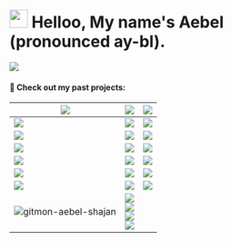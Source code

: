 # <img  src="https://media1.giphy.com/media/v1.Y2lkPTc5MGI3NjExeXdkb2xkY2QwYm56eTk5YzFyc2d5ZmpxcG9renZmMjRqcXN1dzB3cSZlcD12MV9pbnRlcm5hbF9naWZfYnlfaWQmY3Q9cw/sNC71wDxPr0CgGB8zX/giphy.gif" width="32" height="32" allowFullScreen/>  Helloo, My name's Aebel (pronounced ay-bl).  
![][visits]
#### 🔭 Check out my past projects:
| ![][col-img]| ![][col-img]  | ![][col-img] |
|-|-|-|
|[![][img-1]][dep-1] | [![][img-2]][dep-2] |  [![][img-3]][dep-3] | 
|[![][github-badge]][src-1] |[![][github-badge]][src-2] | [![][github-badge]][src-3] |
|[![][img-4]][dep-4]| [![][img-5]][dep-5] | [![][img-6]][dep-6] |
|[![][github-badge]][src-4] | [![][github-badge]][src-5] | [![][github-badge]][src-6] |
| [![][img-7]][dep-7] | [![][img-8]][dep-8] | [![][img-9]][dep-9] |
| [![][github-badge]][src-7] | [![][github-badge]][src-8]| [![][github-badge]][src-9] |
|![gitmon-aebel-shajan](https://github.com/user-attachments/assets/51f7b771-79d3-4b6e-b35b-df2771dedd8f)|  [![][linked-in]][linked-in-src] <br> [![][twitter]][twitter-src] <br> [![][hacker-rank]][hacker-rank-src] <br> [![][free-code-camp]][free-code-camp-src]

<!--
#### 
|🍳 Skills| ![][col-img]|
|-|-|
|**Languages**|![][java-badge]![][cpp-badge]![][js-badge]![][python-badge] |
|**Databases**|![][postgres-badge]|
|**Tools**|![][vscode-badge]![][intellij-badge]![][git-badge]![][vercel-badge]|

|📚Libraries| ![][col-img]|
|-|-|
|**Javascript**|![][react-badge]![][webpack-badge]![][threejs-badge]|
|**Java**|![][spring-badge]|
|**Python**|![][tensorflow-badge]![][scipy-badge]![][pandas-badge]![][matplotlib-badge]![][keras-badge]|
-->

<!-- Assets -->
  <!-- Other stuff -->
  [visits]: https://visit-counter.vercel.app/counter.png?page=https%3A%2F%2Fgithub.com%2FAebel-Shajan&s=40&c=000000&bg=00000000&no=5&ff=linebeam&tb=Visits%3A+&ta=
  
  <!-- For equal columns -->
  [col-img]: https://github.com/user-attachments/assets/fd52a5cf-d0c2-43dd-b53f-7762c124308d


  <!-- Project deployments -->
  [dep-1]: https://gitmon-card-generator.vercel.app
  [dep-2]: https://wocket-weague.vercel.app
  [dep-3]: https://strong.streamlit.app
  [dep-4]: https://chromewebstore.google.com/detail/scroll-minimap-for-chatgp/apekbedjllgmacohbcckgipfhjddehkf
  [dep-5]: https://aebel-shajan.github.io/
  [dep-6]: https://chromewebstore.google.com/detail/subway-surfers-screen-rea/jcijfneifjnhbgahlokgkmpcnocgpegd
  [dep-7]: https://chromewebstore.google.com/detail/contents-panel-for-fcc/cmogdnmmkblhlbdbppfahmclekapmdjo
  [dep-8]: https://driftin-deliveries.vercel.app/
  [dep-9]: https://chromewebstore.google.com/detail/youtube-multitasker/hmaalghckkjijjekbglkebnjhdcebojh
  
  <!-- Project links -->
  [src-1]:https://github.com/Aebel-Shajan/gitmon-card-generator
  [src-2]:https://github.com/Aebel-Shajan/Wocket-Weague
  [src-3]:https://github.com/Aebel-Shajan/gym-data-analysis
  [src-4]:https://github.com/Aebel-Shajan/scroll-minimap-for-chatgpt
  [src-5]:https://github.com/Aebel-Shajan/aebel-shajan.github.io
  [src-6]:https://github.com/Aebel-Shajan/subway_surfers_screen_reader
  [src-7]:https://github.com/Aebel-Shajan/FreeCodeCamp-Contents-Chrome-Extension
  [src-8]:https://github.com/Aebel-Shajan/Driftin-Deliveries
  [src-9]:https://github.com/Aebel-Shajan/youtube-multitasker
  
  <!-- Project thumbnails -->
  [img-1]:https://raw.github.com/Aebel-Shajan/gitmon-card-generator/main/thumbnail.png
  [img-2]:https://raw.github.com/Aebel-Shajan/Wocket-Weague/main/thumbnail.png
  [img-3]:https://raw.github.com/Aebel-Shajan/gym-data-analysis/main/thumbnail.png
  [img-4]:https://raw.github.com/Aebel-Shajan/scroll-minimap-for-chatgpt/main/thumbnail.png
  [img-5]:https://raw.github.com/Aebel-Shajan/aebel-shajan.github.io/main/thumbnail.png
  [img-6]:https://raw.github.com/Aebel-Shajan/subway_surfers_screen_reader/main/thumbnail.png
  [img-7]:https://raw.github.com/Aebel-Shajan/FreeCodeCamp-Contents-Chrome-Extension/main/thumbnail.png
  [img-8]:https://raw.github.com/Aebel-Shajan/Driftin-Deliveries/main/thumbnail.png
  [img-9]: https://raw.githubusercontent.com/Aebel-Shajan/youtube-multitasker/main/thumbnail.png

  <!-- Socials -->
  [twitter]: https://img.shields.io/badge/X-000?logo=x&logoColor=fff&style=for-the-badge
  [twitter-src]: https://x.com/aebel_s
  [free-code-camp]: https://img.shields.io/badge/freeCodeCamp-0A0A23?logo=freecodecamp&logoColor=fff&style=for-the-badge
  [free-code-camp-src]:https://www.freecodecamp.org/Aebel 
  [hacker-rank]: https://img.shields.io/badge/HackerRank-00EA64?logo=hackerrank&logoColor=000&style=for-the-badge
  [hacker-rank-src]: https://www.hackerrank.com/profile/aebelshajan_work
  [linked-in]: https://img.shields.io/badge/LinkedIn-0A66C2?logo=linkedin&logoColor=fff&style=for-the-badge
  [linked-in-src]:https://www.linkedin.com/in/aebel-shajan/ 

  <!-- Badges -->   
  [github-badge]: https://img.shields.io/badge/GitHub-181717?logo=github&logoColor=fff&style=for-the-badge
  [java-badge]: https://img.shields.io/badge/java-%23ED8B00.svg?style=for-the-badge&logo=openjdk&logoColor=white
  [cpp-badge]: https://img.shields.io/badge/c++-%2300599C.svg?style=for-the-badge&logo=c%2B%2B&logoColor=white
  [js-badge]: https://img.shields.io/badge/javascript-%23323330.svg?style=for-the-badge&logo=javascript&logoColor=%23F7DF1E
  [python-badge]: https://img.shields.io/badge/python-3670A0?style=for-the-badge&logo=python&logoColor=ffdd54
  [postgres-badge]: https://img.shields.io/badge/postgres-%23316192.svg?style=for-the-badge&logo=postgresql&logoColor=white
  [vscode-badge]: https://img.shields.io/badge/Visual%20Studio%20Code-0078d7.svg?style=for-the-badge&logo=visual-studio-code&logoColor=white
  [intellij-badge]: https://img.shields.io/badge/IntelliJIDEA-000000.svg?style=for-the-badge&logo=intellij-idea&logoColor=white
  [git-badge]: https://img.shields.io/badge/git-%23F05033.svg?style=for-the-badge&logo=git&logoColor=white
  [vercel-badge]: https://img.shields.io/badge/vercel-%23000000.svg?style=for-the-badge&logo=vercel&logoColor=white
  [react-badge]: https://img.shields.io/badge/react-%2320232a.svg?style=for-the-badge&logo=react&logoColor=%2361DAFB
  [webpack-badge]: https://img.shields.io/badge/webpack-%238DD6F9.svg?style=for-the-badge&logo=webpack&logoColor=black
  [threejs-badge]: https://img.shields.io/badge/threejs-black?style=for-the-badge&logo=three.js&logoColor=white
  [spring-badge]: https://img.shields.io/badge/spring-%236DB33F.svg?style=for-the-badge&logo=spring&logoColor=white
  [tensorflow-badge]: https://img.shields.io/badge/TensorFlow-%23FF6F00.svg?style=for-the-badge&logo=TensorFlow&logoColor=white
  [scipy-badge]: https://img.shields.io/badge/SciPy-%230C55A5.svg?style=for-the-badge&logo=scipy&logoColor=%white
  [pandas-badge]: https://img.shields.io/badge/pandas-%23150458.svg?style=for-the-badge&logo=pandas&logoColor=white
  [matplotlib-badge]: https://img.shields.io/badge/Matplotlib-%23ffffff.svg?style=for-the-badge&logo=Matplotlib&logoColor=black
  [keras-badge]: https://img.shields.io/badge/Keras-%23D00000.svg?style=for-the-badge&logo=Keras&logoColor=white

<!--
**Aebel-Shajan/Aebel-Shajan** is a ✨ _special_ ✨ repository because its `README.md` (this file) appears on your GitHub profile.

Here are some ideas to get you started:

- 🔭 I’m currently working on ...
- 
- 👯 I’m looking to collaborate on ...
- 🤔 I’m looking for help with ...
- 💬 Ask me about ...
- 📫 How to reach me: ...
- 😄 Pronouns: ...
- ⚡ Fun fact: ...
-->
